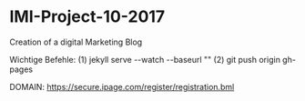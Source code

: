# IMI-Project-10-2017
Creation of a digital Marketing Blog

Wichtige Befehle: 
(1) jekyll serve --watch --baseurl ""
(2) git push origin gh-pages

DOMAIN: https://secure.ipage.com/register/registration.bml